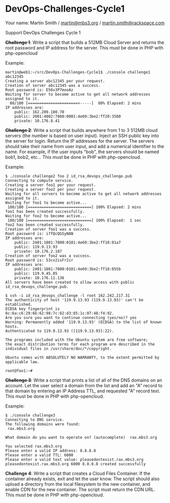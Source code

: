 DevOps-Challenges-Cycle1
========================

Your name: Martin Smith / martin@mbs3.org / martin.smith@rackspace.com

Support DevOps Challenges Cycle 1

~~__Challenge 1__~~: Write a script that builds a 512MB Cloud Server and returns the root password and IP address for the server. This must be done in PHP with php-opencloud 

Example:
```
martin@web1:~/src/DevOps-Challenges-Cycle1$ ./console challenge1 abc12345
Creating a server abc12345 per your request.
Creation of server abc12345 was a success.
Root password is: E56v3P7mooAz
Waiting for server to become active to get all network addresses assigned to it.
  80/100 [======================>-----]  80% Elapsed: 2 mins 
IP addresses are:
	public: 162.209.100.70
	public: 2001:4802:7800:0001:4e69:3be2:ff20:3580
	private: 10.176.8.41
```

~~__Challenge 2__~~: Write a script that builds anywhere from 1 to 3 512MB cloud servers (the number is based on user input). Inject an SSH public key into the server for login. Return the IP addresses for the server. The servers should take their name from user input, and add a numerical identifier to the name. For example, if the user inputs "bob", the servers should be named bob1, bob2, etc... This must be done in PHP with php-opencloud. 

Example:
```
$ ./console challenge2 foo 2 id_rsa_devops_challenge.pub 
Connecting to compute service.
Creating a server foo1 per your request.
Creating a server foo2 per your request.
Waiting for all servers to become active to get all network addresses assigned to it.
Waiting for foo1 to become active...
 100/100 [============================] 100% Elapsed: 2 mins 
foo1 has been created successfully.
Waiting for foo2 to become active...
 100/100 [============================] 100% Elapsed:  1 sec
foo2 has been created successfully.
Creation of server foo1 was a success.
Root password is: i7fQcQGSyNAN
IP addresses are:
	public: 2401:1801:7800:0101:4e69:3be2:ff18:01a7
	public: 119.9.13.93
	private: 10.176.2.187
Creation of server foo2 was a success.
Root password is: 53cv2isFr2ir
IP addresses are:
	public: 2401:1801:7800:0101:4e69:3be2:ff18:055b
	public: 119.9.45.85
	private: 10.176.11.136
All servers have been created to allow access with public id_rsa_devops_challenge.pub.

$ ssh -i id_rsa_devops_challenge -l root 162.242.217.31
The authenticity of host '119.9.13.93 (119.9.13.93)' can't be established.
ECDSA key fingerprint is 8c:6a:c6:29:6b:62:98:7c:82:d3:85:1c:07:48:f4:92.
Are you sure you want to continue connecting (yes/no)? yes
Warning: Permanently added '119.9.13.93' (ECDSA) to the list of known hosts.
Authenticated to 119.9.13.93 ([119.9.13.93]:22).

The programs included with the Ubuntu system are free software;
the exact distribution terms for each program are described in the
individual files in /usr/share/doc/*/copyright.

Ubuntu comes with ABSOLUTELY NO WARRANTY, to the extent permitted by
applicable law.

root@foo1:~#

```

~~__Challenge 3__~~: Write a script that prints a list of all of the DNS domains on an account. Let the user select a domain from the list and add an "A" record to that domain by entering an IP Address TTL, and requested "A" record text. This must be done in PHP with php-opencloud. 

Example:
```
$ ./console challenge3  
Connecting to DNS service.
The following domains were found:
 rax.mbs3.org

What domain do you want to operate on? (autocomplete)  rax.mbs3.org

You selected rax.mbs3.org
Please enter a valid IP address: 8.8.8.8
Please enter a valid TTL: 6000
Please enter a valid text value: pleasedontexist.rax.mbs3.org
pleasedontexist.rax.mbs3.org 6000 8.8.8.8 created successfully
```

__Challenge 4__: Write a script that creates a Cloud Files Container. If the container already exists, exit and let the user know. The script should also upload a directory from the local filesystem to the new container, and enable CDN for the new container. The script must return the CDN URL. This must be done in PHP with php-opencloud. 
